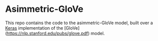 # Asimmetric-GloVe
This repo contains the code to the asimmetric-GloVe model, built over 
a [Keras](https://github.com/erwtokritos/keras-glove) implementation of the [GloVe] (https://nlp.stanford.edu/pubs/glove.pdf) 
model. 

